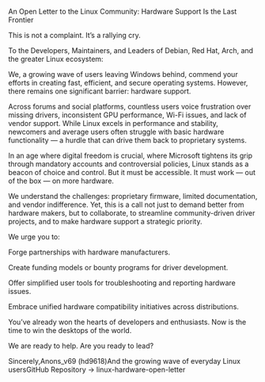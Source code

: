 An Open Letter to the Linux Community: Hardware Support Is the Last Frontier

This is not a complaint. It’s a rallying cry.

To the Developers, Maintainers, and Leaders of Debian, Red Hat, Arch, and the greater Linux ecosystem:

We, a growing wave of users leaving Windows behind, commend your efforts in creating fast, efficient, and secure operating systems. However, there remains one significant barrier: hardware support.

Across forums and social platforms, countless users voice frustration over missing drivers, inconsistent GPU performance, Wi-Fi issues, and lack of vendor support. While Linux excels in performance and stability, newcomers and average users often struggle with basic hardware functionality — a hurdle that can drive them back to proprietary systems.

In an age where digital freedom is crucial, where Microsoft tightens its grip through mandatory accounts and controversial policies, Linux stands as a beacon of choice and control. But it must be accessible. It must work — out of the box — on more hardware.

We understand the challenges: proprietary firmware, limited documentation, and vendor indifference. Yet, this is a call not just to demand better from hardware makers, but to collaborate, to streamline community-driven driver projects, and to make hardware support a strategic priority.

We urge you to:

Forge partnerships with hardware manufacturers.

Create funding models or bounty programs for driver development.

Offer simplified user tools for troubleshooting and reporting hardware issues.

Embrace unified hardware compatibility initiatives across distributions.

You’ve already won the hearts of developers and enthusiasts. Now is the time to win the desktops of the world.

We are ready to help. Are you ready to lead?

Sincerely,Anons_v69 (hd9618)And the growing wave of everyday Linux usersGitHub Repository → linux-hardware-open-letter
